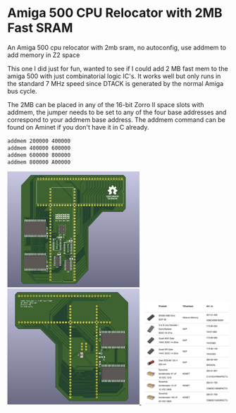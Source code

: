 # Amiga 500 CPU Relocator with 2MB Fast SRAM
An Amiga 500 cpu relocator with 2mb sram, no autoconfig, use addmem to add memory in Z2 space

This one I did just for fun, wanted to see if I could add 2 MB fast mem to the amiga 500 with just combinatorial logic IC's. It works well but only runs in the standard 7 MHz speed since DTACK is generated by the normal Amiga bus cycle.

The 2MB can be placed in any of the 16-bit Zorro II space slots with addmem, the jumper needs to be set to any of the four base addresses and correspond to your addmem base address. The addmem command can be found on Aminet if you don't have it in C already.

    addmem 200000 400000
    addmem 400000 600000
    addmem 600000 800000
    addmem 800000 A00000

<a href="images/Amiga_500_cpu_relocator_with_2mb_sram_pic1.jpg">
<img src="images/Amiga_500_cpu_relocator_with_2mb_sram_pic1.jpg" width="300" height="263">
</a>
<a href="images/Amiga_500_cpu_relocator_with_2mb_sram_pic2.jpg">
<img src="images/Amiga_500_cpu_relocator_with_2mb_sram_pic2.jpg" width="300" height="263">
</a>
<a href="images/Amiga_500_cpu_relocator_with_2mb_sram_pic3.jpg">
<img src="images/Amiga_500_cpu_relocator_with_2mb_sram_pic3.jpg" width="200" height="233">
</a>

